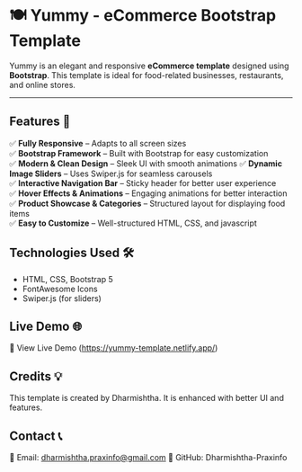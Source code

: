 # 🍽️ Yummy - eCommerce Bootstrap Template

Yummy is an elegant and responsive **eCommerce template** designed using **Bootstrap**. This template is ideal for food-related businesses, restaurants, and online stores. 

---

## Features 🎯

✅ **Fully Responsive** – Adapts to all screen sizes  
✅ **Bootstrap Framework** – Built with Bootstrap for easy customization  
✅ **Modern & Clean Design** – Sleek UI with smooth animations 
✅ **Dynamic Image Sliders** – Uses Swiper.js for seamless carousels  
✅ **Interactive Navigation Bar** – Sticky header for better user experience  
✅ **Hover Effects & Animations** – Engaging animations for better interaction   
✅ **Product Showcase & Categories** – Structured layout for displaying food items   
✅ **Easy to Customize** – Well-structured HTML, CSS, and javascript

## Technologies Used 🛠️ 
- HTML, CSS, Bootstrap 5
- FontAwesome Icons
- Swiper.js (for sliders)

## Live Demo 🌐 
🔗 View Live Demo (https://yummy-template.netlify.app/)

## Credits 💡
This template is created by Dharmishtha. It is enhanced with better UI and features.

## Contact 📞
📧 Email: dharmishtha.praxinfo@gmail.com
🔗 GitHub: Dharmishtha-Praxinfo

